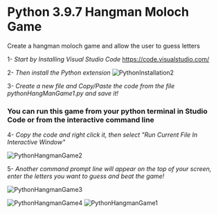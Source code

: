 # Python 3.9.7 Hangman Moloch Game

Create a hangman moloch game and allow the user to guess letters

1- *Start by Installing Visual Studio Code* 
https://code.visualstudio.com/

2- *Then install the Python extension*
![PythonInstallation2](https://user-images.githubusercontent.com/55941045/138540105-3f652706-a6ff-4fa1-844d-0cef54604e3e.png)

3- *Create a new file and Copy/Paste the code from the file pythonHangManGame1.py and save it!*

### You can run this game from your python terminal in Studio Code or from the interactive command line 

4- *Copy the code and right click it, then select "Run Current File In Interactive Window"*

![PythonHangmanGame2](https://user-images.githubusercontent.com/55941045/139321916-ab0cab4f-23cb-4c65-80d2-418ef6fa8118.png)

5- *Another command prompt line will appear on the top of your screen, enter the letters you want to guess and beat the game!*

![PythonHangmanGame3](https://user-images.githubusercontent.com/55941045/139322282-4d2e43f8-0f24-4751-8242-c0a280fa866e.png)


![PythonHangmanGame4](https://user-images.githubusercontent.com/55941045/139322291-3e3e52d6-8e25-4a64-a351-f8c8006bd49e.png)
![PythonHangmanGame1](https://user-images.githubusercontent.com/55941045/139322301-4df806b6-5d28-4554-a082-cf8940d40e45.png)

